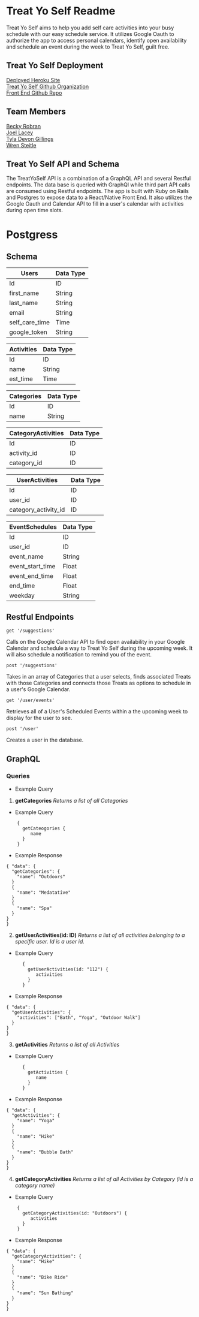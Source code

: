 # Treat Yo Self Readme

Treat Yo Self aims to help you add self care activities into your busy schedule with our easy schedule service. It utilizes Google Oauth to authorize the app to access personal calendars, identify open availability and schedule an event during the week to Treat Yo Self, guilt free.

## Treat Yo Self Deployment

[Deployed Heroku Site](https://treat-yo-self-bjtw.herokuapp.com/)<br>
[Treat Yo Self Github Organization]( https://github.com/TreatYoSelf)<br>
[Front End Github Repo](https://github.com/TreatYoSelf/react_fe)<br>

## Team Members

[Becky Robran](https://github.com/rer7891) <br>
[Joel Lacey](https://github.com/joel-oe-lacey) <br>
[Tyla Devon Gillings](https://github.com/tyladevon)<br>
[Wren Steitle](https://github.com/wrenisit)<br>

## Treat Yo Self API and Schema
The TreatYoSelf API is a combination of a GraphQL API and several Restful endpoints. The data base is queried with GraphQl while third part API calls are consumed using Restful endpoints. The app is built with Ruby on Rails and Postgres to expose data to a React/Native Front End. It also utilizes the Google Oauth and Calendar API to fill in a user's calendar with activities during open time slots.

# Postgress
## Schema

| Users | Data Type |        
| ----------- | ----------- |
| Id | ID |
| first_name | String |
| last_name | String |
| email | String |
|self_care_time | Time|
| google_token | String |

| Activities | Data Type |
| ----------- | ----------- |
| Id | ID |
| name | String |
| est_time | Time |

| Categories | Data Type |
| ----------- | ----------- |
| Id | ID |
| name | String |

| CategoryActivities | Data Type |
| ----------- | ----------- |
| Id | ID |
| activity_id | ID |
| category_id | ID |

| UserActivities| Data Type |
| ----------- | ----------- |
| Id | ID |
| user_id | ID |
| category_activity_id | ID |

| EventSchedules | Data Type |
| ----------- | ----------- |
| Id | ID |
| user_id | ID |
| event_name | String |
| event_start_time | Float |
| event_end_time | Float |
| end_time | Float |
| weekday | String |


## Restful Endpoints
~~~~
get '/suggestions'
~~~~
Calls on the Google Calendar API to find open availability in your Google Calendar and schedule a way to Treat Yo Self during the upcoming week. It will also schedule a notification to remind you of the event.
~~~~
post '/suggestions'
~~~~
Takes in an array of Categories that a user selects, finds associated Treats with those Categories and connects those Treats as options to schedule in a user's Google Calendar.

~~~~
get '/user/events'
~~~~
Retrieves all of a User's Scheduled Events within a the upcoming week to display for the user to see.

~~~~
post '/user'
~~~~
Creates a user in the database.


## GraphQL

### Queries

  * Example Query

  1. **getCategories**  *Returns a list of all Categories*
  * Example Query
  ~~~~
      {
      	getCateogories {
           name
        }
      }
   ~~~~
  * Example Response
  ~~~~
  { "data": {
    "getCategories": {
      "name": "Outdoors"
    }
    {
      "name": "Medatative"
    }
    {
      "name": "Spa"
    }
  }
}  
~~~~
  2. **getUserActivities(id: ID)**  *Returns a list of all activities belonging to a specific user. Id is a user id.*
  * Example Query
~~~~
      {
      	getUserActivities(id: "112") {
           activities
        }
      }
   ~~~~
  * Example Response
  ~~~~
  { "data": {
    "getUserActivities": {
      "activities": ["Bath", "Yoga", "Outdoor Walk"]
    }
  }
}  
~~~~
3. **getActivities**  *Returns a list of all Activities*
  * Example Query
~~~~
      {
      	getActivities {
           name
        }
      }
   ~~~~
  * Example Response
  ~~~~
  { "data": {
    "getActivities": {
      "name": "Yoga"
    }
    {
      "name": "Hike"
    }
    {
      "name": "Bubble Bath"
    }
  }
}  
~~~~
4. **getCategoryActivities**  *Returns a list of all Activities by Category (id is a category name)*
  * Example Query
  ~~~~
      {
      	getCategoryActivities(id: "Outdoors") {
           activities
        }
      }
   ~~~~
  * Example Response
  ~~~~
  { "data": {
    "getCategoryActivities": {
      "name": "Hike"
    }
    {
      "name": "Bike Ride"
    }
    {
      "name": "Sun Bathing"
    }
  }
}  
~~~~
